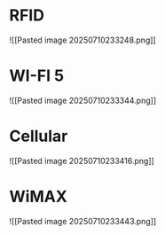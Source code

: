 # RFID
![[Pasted image 20250710233248.png]]
# WI-FI 5
![[Pasted image 20250710233344.png]]
# Cellular
![[Pasted image 20250710233416.png]]
# WiMAX
![[Pasted image 20250710233443.png]]